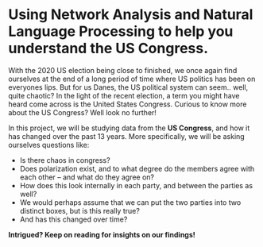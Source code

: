 # Using Network Analysis and Natural Language Processing to help you understand the US Congress.

With the 2020 US election being close to finished, we once again find ourselves at the end of a long period of time where US politics has been on everyones lips. But for us Danes, the US political system can seem.. well, quite chaotic? In the light of the recent election, a term you might have heard come across is the United States Congress. Curious to know more about the US Congress? Well look no further!


In this project, we will be studying data from the **US Congress**, and how it has changed over the past 13 years. More specifically, we will be asking ourselves questions like: 
- Is there chaos in congress? 
- Does polarization exist, and to what degree do the members agree with each other – and what do they agree on? 
- How does this look internally in each party, and between the parties as well? 
- We would perhaps assume that we can put the two parties into two distinct boxes, but is this really true? 
- And has this changed over time?

**Intrigued? Keep on reading for insights on our findings!**
